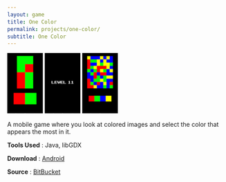 ```yaml
---
layout: game 
title: One Color
permalink: projects/one-color/
subtitle: One Color
---
```


[![Screenshot](/assets/img/one-color_screenshot-small.png )](/assets/img/one-color_screenshot.png)

A mobile game where you look at colored images and select the color that appears the most in it.

**Tools Used**
 : Java, libGDX

**Download** 
 : [Android](https://play.google.com/store/apps/details?id=jontek.onecolor.android)

**Source**
 : [BitBucket](https://bitbucket.org/karjonas/one-color)

